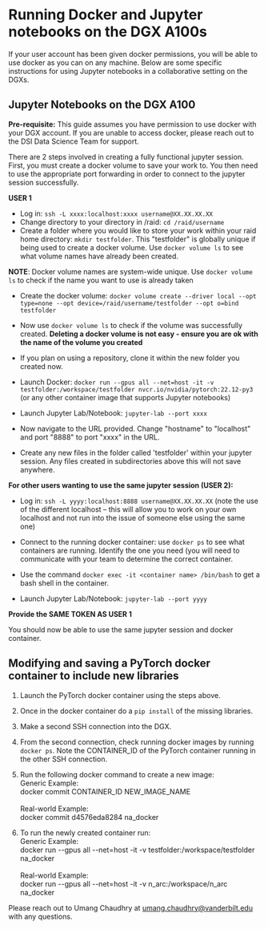 # Running Docker and Jupyter notebooks on the DGX A100s

If your user account has been given docker permissions, you will be able to use docker as you can on any machine. Below are some specific instructions for using Jupyter notebooks in a collaborative setting on the DGXs.

## Jupyter Notebooks on the DGX A100

**Pre-requisite:** This guide assumes you have permission to use docker with your DGX account. If you are unable to access docker, please reach out to the DSI Data Science Team for support. 

There are 2 steps involved in creating a fully functional jupyter session. First, you must create a docker volume to save your work to. You then need to use the appropriate port forwarding in order to connect to the jupyter session successfully.

**USER 1** 
 
* Log in: `ssh -L xxxx:localhost:xxxx username@XX.XX.XX.XX`
* Change directory to your directory in /raid: `cd /raid/username`
* Create a folder where you would like to store your work within your raid home directory: `mkdir testfolder`. This "testfolder" is globally unique if being used to create a docker volume. Use `docker volume ls` to see what volume names have already been created. 

**NOTE**: Docker volume names are system-wide unique. Use `docker volume ls` to check if the name you want to use is already taken

* Create the docker volume: `docker volume create --driver local --opt type=none --opt device=/raid/username/testfolder --opt o=bind testfolder`

* Now use `docker volume ls` to check if the volume was successfully created. **Deleting a docker volume is not easy - ensure you are ok with the name of the volume you created**

* If you plan on using a repository, clone it within the new folder you created now. 

* Launch Docker: `docker run --gpus all --net=host -it -v testfolder:/workspace/testfolder nvcr.io/nvidia/pytorch:22.12-py3` (or any other container image that supports Jupyter notebooks)
 
* Launch Jupyter Lab/Notebook: `jupyter-lab --port xxxx`
 
* Now navigate to the URL provided. Change "hostname" to "localhost" and port "8888" to port "xxxx" in the URL. 

* Create any new files in the folder called 'testfolder' within your jupyter session. Any files created in subdirectories above this will not save anywhere. 
 
**For other users wanting to use the same jupyter session (USER 2):**
 
* Log in: `ssh -L yyyy:localhost:8888 username@XX.XX.XX.XX` (note the use of the different localhost – this will allow you to work on your own localhost and not run into the issue of someone else using the same one)
 
* Connect to the running docker container: use `docker ps` to see what containers are running. Identify the one you need (you will need to communicate with your team to determine the correct container. 
 
* Use the command `docker exec -it <container name> /bin/bash` to get a bash shell in the container.
 
* Launch Jupyter Lab/Notebook: `jupyter-lab --port yyyy`
 
**Provide the SAME TOKEN AS USER 1**
 
You should now be able to use the same jupyter session and docker container. 

## Modifying and saving a PyTorch docker container to include new libraries
1. Launch the PyTorch docker container using the steps above.

2. Once in the docker container do a `pip install` of the missing libraries.

3. Make a second SSH connection into the DGX.

4. From the second connection, check running docker images by running `docker ps`. Note the CONTAINER_ID of the PyTorch container running in the other SSH connection.

5. Run the following docker command to create a new image:<br>
Generic Example:<br>
docker commit CONTAINER_ID NEW_IMAGE_NAME<br><br>
Real-world Example:<br>
docker commit d4576eda8284 na_docker

6. To run the newly created container run:<br>
Generic Example:<br>
docker run --gpus all --net=host -it -v testfolder:/workspace/testfolder na_docker<br><br>
Real-world Example:<br>
docker run --gpus all --net=host -it -v n_arc:/workspace/n_arc na_docker

Please reach out to Umang Chaudhry at umang.chaudhry@vanderbilt.edu with any questions.
